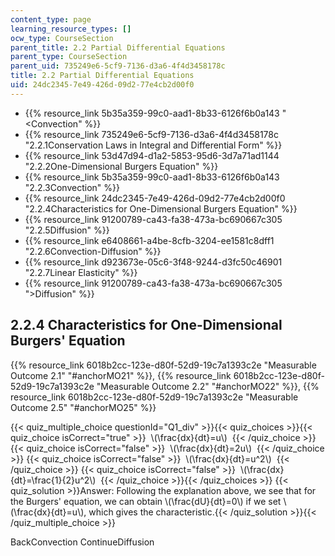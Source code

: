 ```yaml
---
content_type: page
learning_resource_types: []
ocw_type: CourseSection
parent_title: 2.2 Partial Differential Equations
parent_type: CourseSection
parent_uid: 735249e6-5cf9-7136-d3a6-4f4d3458178c
title: 2.2 Partial Differential Equations
uid: 24dc2345-7e49-426d-09d2-77e4cb2d00f0
---
```


*   {{% resource_link 5b35a359-99c0-aad1-8b33-6126f6b0a143 "\<Convection" %}}
*   {{% resource_link 735249e6-5cf9-7136-d3a6-4f4d3458178c "2.2.1Conservation Laws in Integral and Differential Form" %}}
*   {{% resource_link 53d47d94-d1a2-5853-95d6-3d7a71ad1144 "2.2.2One-Dimensional Burgers Equation" %}}
*   {{% resource_link 5b35a359-99c0-aad1-8b33-6126f6b0a143 "2.2.3Convection" %}}
*   {{% resource_link 24dc2345-7e49-426d-09d2-77e4cb2d00f0 "2.2.4Characteristics for One-Dimensional Burgers Equation" %}}
*   {{% resource_link 91200789-ca43-fa38-473a-bc690667c305 "2.2.5Diffusion" %}}
*   {{% resource_link e6408661-a4be-8cfb-3204-ee1581c8dff1 "2.2.6Convection-Diffusion" %}}
*   {{% resource_link d923673e-05c6-3f48-9244-d3fc50c46901 "2.2.7Linear Elasticity" %}}
*   {{% resource_link 91200789-ca43-fa38-473a-bc690667c305 "\>Diffusion" %}}

2.2.4 Characteristics for One-Dimensional Burgers' Equation
-----------------------------------------------------------

{{% resource_link 6018b2cc-123e-d80f-52d9-19c7a1393c2e "Measurable Outcome 2.1" "#anchorMO21" %}}, {{% resource_link 6018b2cc-123e-d80f-52d9-19c7a1393c2e "Measurable Outcome 2.2" "#anchorMO22" %}}, {{% resource_link 6018b2cc-123e-d80f-52d9-19c7a1393c2e "Measurable Outcome 2.5" "#anchorMO25" %}}

{{< quiz_multiple_choice questionId="Q1_div" >}}{{< quiz_choices >}}{{< quiz_choice isCorrect="true" >}}&nbsp; \\(\\frac{dx}{dt}=u\\) &nbsp;{{< /quiz_choice >}}
{{< quiz_choice isCorrect="false" >}}&nbsp; \\(\\frac{dx}{dt}=2u\\) &nbsp;{{< /quiz_choice >}}
{{< quiz_choice isCorrect="false" >}}&nbsp; \\(\\frac{dx}{dt}=u^2\\) &nbsp;{{< /quiz_choice >}}
{{< quiz_choice isCorrect="false" >}}&nbsp; \\(\\frac{dx}{dt}=\\frac{1}{2}u^2\\) &nbsp;{{< /quiz_choice >}}{{< /quiz_choices >}}
{{< quiz_solution >}}Answer: Following the explanation above, we see that for the Burgers' equation, we can obtain \\(\\frac{dU}{dt}=0\\) if we set \\(\\frac{dx}{dt}=u\\), which gives the characteristic.{{< /quiz_solution >}}{{< /quiz_multiple_choice >}}

BackConvection ContinueDiffusion
